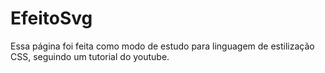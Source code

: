 # EfeitoSvg

Essa página foi feita como modo de estudo para linguagem de estilização CSS, seguindo um tutorial do youtube.
